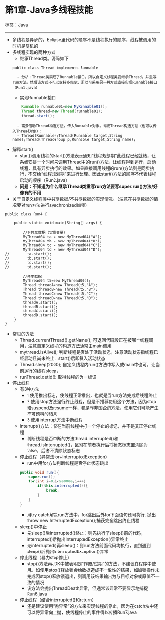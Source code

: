 # 第1章-Java多线程技能

标签：Java

---

- 多线程是异步的，Eclipse里代码的顺序不是线程执行的顺序，线程被调用的时机是随机的
- 多线程实现的两种方式
	- 继承Thread类。源码如下
	```
	public class Thread implements Runnable
	```
		- 分析：Thread类实现了Runnable接口，所以自定义线程类要继承Thread，并重写run方法。然后该方式不可以支持多继承，所以可采用另一种方式直接实现Runnable接口（Run1.java）
	- 实现Runnable接口
	```Run3.java
		Runnable runnable01=new MyRunnable01();
        Thread thread=new Thread(runnable01);
        thread.start();
	```
		- 需要借助Thread构造方法，传入Runnable对象。常用Thread构造方法（也可以传入Thread对象）：
		- Thread(Runnable);Thread(Runnable target,String name);Thread(ThreadGroup p,Runnable target,String name);
- 解释start()
	- start()调用线程的start()方法表示通知“线程规划期”此线程已经就绪，让系统安排一个时间来调用Thread中的run()方法，让线程得到运行，启动线程，具有异步执行的效果。如果直接调用线程的run()方法则是同步执行，不交给“线程规划期”来进行处理。因此start()方法的顺序不代表线程启动的顺序（Run2.java）
	- **问题：不知道为什么继承Thread类重写run方法要写super.run()方法/好像有的不用**
- 关于自定义线程类中共享数据/不共享数据的实现情况。（注意在共享数据的情况要对run方法进行synchronized加锁）
```
public class Run4 {

    public static void main(String[] args) {
        
        //不共享数据（实例变量）
        MyThread04 ta = new MyThread04("A");
        MyThread04 tb = new MyThread04("B");
        MyThread04 tc = new MyThread04("C");
        MyThread04 td = new MyThread04("D");
//        ta.start();
//        tb.start();
//        tc.start();
//        td.start();

        //共享数据
        MyThread04 t5=new MyThread04();
        Thread threadA=new Thread(t5,"A");
        Thread threadB=new Thread(t5,"B");
        Thread threadC=new Thread(t5,"C");
        Thread threadD=new Thread(t5,"D");
        threadA.start();
        threadB.start();
        threadC.start();
        threadD.start();
    }
}
```
- 常见的方法
	- Thread.currentThread().getName(); 可返回代码段正在被哪个线程调用，注意自定义线程的构造方法通常由main调用
	- mythread.isAlive(); 判断线程是否处于活动状态。注意活动状态指线程已经启动且尚未终止，start()后即算入活动状态
	- Thread.sleep(2000); 自定义线程内run()方法中写入或main中也可，让当前运行的线程sleep，
	- runThread.getId(); 取得线程的为一标识
- 停止线程
	- 有3种方法
		- 1 使用推出标志，使线程正常推出，也就是当run方法完成后线程终止
		- 2 使用stop方法强行终止线程，但是不推荐使用这个方法，因为stop和suspend及resume一样，都是昨非国企的方法，使用它们可能产生不可预料的结果
		- 3 使用interrupt方法中断线程
	- interrupt()方法：仅在当前线程中打一个停止的标记，并不是真正停止线程
		- 判断线程是否中断的方法thread.interrupted()和thread.isInterrupted()，区别在前者执行后将状态标志置清除为false，后者不清除状态标志
	- 停止线程（异常法for+InterruptedException）
		- run中用for方法判断线程是否停止状态跳出
		```Run5.java
		public void run(){
			super.run();
			for(int i=0;i<500000;i++){
				if(this.interrupted()){
					break;
				}
			}
		}
		```
		- 用try catch解决run方法中，for跳出后外for下面语句还可执行. 抛出throw new InterruptedException();捕获完全跳出终止线程
	- sleep()中停止
		- 先sleep()后interrupted()终止：则先执行了sleep()前的代码，interrupted()后抛出InterruptedException()异常终止
		- 先interrupted()再sleep()：则run方法前面代码均执行，直到遇到sleep()后抛出InterruptedException()异常
	- 停止线程（暴力stop停止）
		- stop()方法再JDK中被表明是“作废/过期”的方法，不建议在程序中使用。如使用stop()释放锁会给数据造成不一致性的结果，如加锁操作未完成因stop()释放锁退出，则调用该结果输出为与目标对象或原值不一致的情况
		- 该方法会抛出ThreadDeath异常，但通常该异常不要显示地捕捉Run6.java
	- 停止线程（结合interrupted()和return）
		- 还是建议使用“抛异常”的方法来实现线程的停止，因为在catch块中还可以将异常向上抛，使线程停止的事件得以传播Run7.java